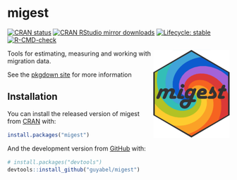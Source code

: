 
<!-- README.md is generated from README.Rmd. Please edit that file -->

# migest

<!-- badges: start -->

[![CRAN
status](https://www.r-pkg.org/badges/version/migest)](https://CRAN.R-project.org/package=migest)
[![CRAN RStudio mirror
downloads](https://cranlogs.r-pkg.org/badges/grand-total/migest?color=blue)](https://r-pkg.org/pkg/migest)
[![Lifecycle:
stable](https://img.shields.io/badge/lifecycle-stable-brightgreen.svg)](https://lifecycle.r-lib.org/articles/stages.html#stable)
[![R-CMD-check](https://github.com/guyabel/migest/workflows/R-CMD-check/badge.svg)](https://github.com/guyabel/migest/actions)
<!-- badges: end -->

<img src='https://raw.githubusercontent.com/guyabel/migest/master/hex/logo_transp.png' align="right" height="200" style="float:right; height:200px;"/>

Tools for estimating, measuring and working with migration data.

See the [pkgdown site](http://guyabel.github.io/migest/) for more
information

## Installation

You can install the released version of migest from
[CRAN](https://CRAN.R-project.org) with:

``` r
install.packages("migest")
```

And the development version from [GitHub](https://github.com/) with:

``` r
# install.packages("devtools")
devtools::install_github("guyabel/migest")
```
